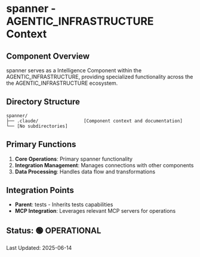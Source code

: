 # spanner - AGENTIC_INFRASTRUCTURE Context

## Component Overview

spanner serves as a Intelligence Component within the AGENTIC_INFRASTRUCTURE, providing specialized functionality across the the AGENTIC_INFRASTRUCTURE ecosystem.

## Directory Structure

```
spanner/
├── .claude/                 [Component context and documentation]
└── [No subdirectories]
```

## Primary Functions

1. **Core Operations**: Primary spanner functionality
2. **Integration Management**: Manages connections with other components
3. **Data Processing**: Handles data flow and transformations

## Integration Points

- **Parent**: tests - Inherits tests capabilities
- **MCP Integration**: Leverages relevant MCP servers for operations
  
## Status: 🟢 OPERATIONAL

Last Updated: 2025-06-14
